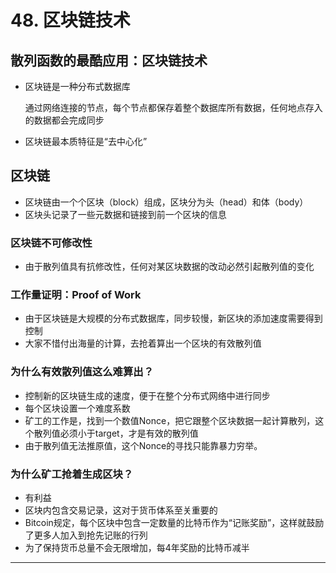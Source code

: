 # 48. 区块链技术

## 散列函数的最酷应用：区块链技术

- 区块链是一种分布式数据库

    通过网络连接的节点，每个节点都保存着整个数据库所有数据，任何地点存入的数据都会完成同步

- 区块链最本质特征是“去中心化”

## 区块链

- 区块链由一个个区块（block）组成，区块分为头（head）和体（body）
- 区块头记录了一些元数据和链接到前一个区块的信息

### 区块链不可修改性

- 由于散列值具有抗修改性，任何对某区块数据的改动必然引起散列值的变化

### 工作量证明：Proof of Work

- 由于区块链是大规模的分布式数据库，同步较慢，新区块的添加速度需要得到控制
- 大家不惜付出海量的计算，去抢着算出一个区块的有效散列值

### 为什么有效散列值这么难算出？

- 控制新的区块链生成的速度，便于在整个分布式网络中进行同步
- 每个区块设置一个难度系数
- 矿工的工作是，找到一个数值Nonce，把它跟整个区块数据一起计算散列，这个散列值必须小于target，才是有效的散列值
- 由于散列值无法推原值，这个Nonce的寻找只能靠暴力穷举。

### 为什么矿工抢着生成区块？

- 有利益
- 区块内包含交易记录，这对于货币体系至关重要的
- Bitcoin规定，每个区块中包含一定数量的比特币作为“记账奖励”，这样就鼓励了更多人加入到抢先记账的行列
- 为了保持货币总量不会无限增加，每4年奖励的比特币减半

---